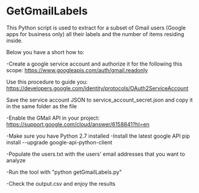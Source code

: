 # GetGmailLabels
This Python script is used to extract for a subset of Gmail users (Google apps for business only) all their labels and the number of items residing inside. 

Below you have a short how to:

-Create a google service account and authorize it for the following this scope: https://www.googleapis.com/auth/gmail.readonly

Use this procedure to guide you:
https://developers.google.com/identity/protocols/OAuth2ServiceAccount

Save the service account JSON to service_account_secret.json and copy it in the same folder as the file

-Enable the GMail API in your project:
https://support.google.com/cloud/answer/6158841?hl=en

-Make sure you have Python 2.7 installed
-Install the latest google API
pip install --upgrade google-api-python-client

-Populate the users.txt with the users' email addresses that you want to analyze

-Run the tool with "python getGmailLabels.py"

-Check the output.csv and enjoy the results
